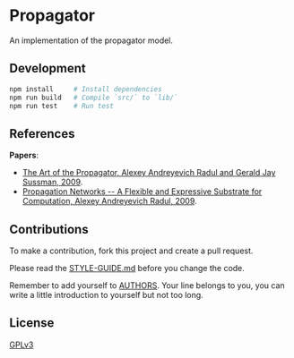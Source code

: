 # Propagator

An implementation of the propagator model.

## Development

```sh
npm install     # Install dependencies
npm run build   # Compile `src/` to `lib/`
npm run test    # Run test
```

## References

**Papers**:

- [The Art of the Propagator, Alexey Andreyevich Radul and Gerald Jay Sussman, 2009](./docs/references/papers/2009-the-art-of-the-propagator.pdf).
- [Propagation Networks -- A Flexible and Expressive Substrate for Computation, Alexey Andreyevich Radul, 2009](./docs/references/papers/2009-propagation-networks--a-flexible-and-expressive-substrate-for-computation.pdf).

## Contributions

To make a contribution, fork this project and create a pull request.

Please read the [STYLE-GUIDE.md](STYLE-GUIDE.md) before you change the code.

Remember to add yourself to [AUTHORS](AUTHORS).
Your line belongs to you, you can write a little
introduction to yourself but not too long.

## License

[GPLv3](LICENSE)
